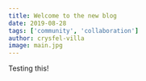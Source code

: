 ```yaml
---
title: Welcome to the new blog
date: 2019-08-28
tags: ['community', 'collaboration']
author: crysfel-villa
image: main.jpg
---
```


Testing this!
